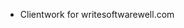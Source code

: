 - Clientwork for writesoftwarewell.com

<!---
typeangle/typeangle is a ✨ special ✨ repository because its `README.md` (this file) appears on your GitHub profile.
You can click the Preview link to take a look at your changes.
--->
